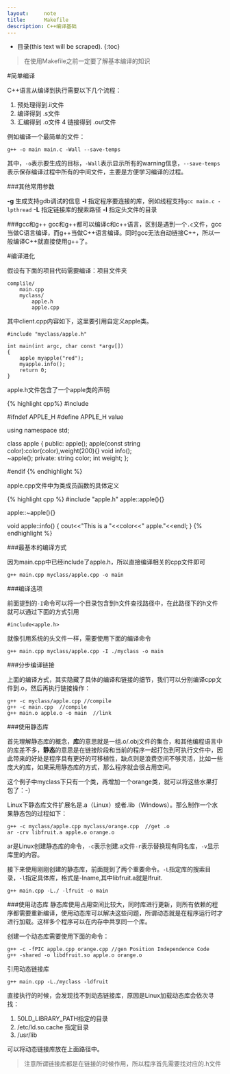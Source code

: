 ```yaml
---
layout:     note
title:      Makefile
description: C++编译基础
---
```



* 目录(this text will be scraped).
{:toc}

>在使用Makefile之前一定要了解基本编译的知识

#简单编译

C++语言从编译到执行需要以下几个流程：

1. 预处理得到.ii文件
2. 编译得到 .s文件
3. 汇编得到 .o文件
4  链接得到 .out文件

例如编译一个最简单的文件：

    g++ -o main main.c -Wall --save-temps

其中，`-o`表示要生成的目标，`-Wall`表示显示所有的warning信息，`--save-temps`表示保存编译过程中所有的中间文件，主要是方便学习编译的过程。

###其他常用参数

**-g** 生成支持gdb调试的信息
**-l** 指定程序要连接的库，例如线程支持`gcc main.c -lpthread`
**-L** 指定链接库的搜索路径
**-I** 指定头文件的目录


###gcc和g++
gcc和g++都可以编译c和c++语言，区别是遇到一个`.c`文件，gcc当做C语言编译，而g++当做C++语言编译。同时gcc无法自动链接C++，所以一般编译C++就直接使用g++了。


#编译进化

假设有下面的项目代码需要编译：项目文件夹
    
    complile/
        main.cpp
        myclass/
            apple.h
            apple.cpp

其中client.cpp内容如下，这里要引用自定义apple类。

    #include "myclass/apple.h"

    int main(int argc, char const *argv[])
    {
        apple myapple("red");
        myapple.info();
        return 0;
    }

apple.h文件包含了一个apple类的声明

{% highlight cpp%}
#include <iostream>

#ifndef APPLE_H
#define APPLE_H value

using namespace std;

class apple
{
public:
    apple();
    apple(const string color):color(color),weight(200){}
    void info();    
    ~apple();
private:
    string color;
    int weight;
};

#endif
{% endhighlight %}

apple.cpp文件中为类成员函数的具体定义


{% highlight cpp %} 
#include "apple.h"
apple::apple(){}

apple::~apple(){}

void apple::info()
{
    cout<<"This is a "<<color<<" apple."<<endl;
}
{% endhighlight %}






###最基本的编译方式

因为main.cpp中已经include了apple.h，所以直接编译相关的cpp文件即可

    g++ main.cpp myclass/apple.cpp -o main

###编译选项

前面提到的`-I`命令可以将一个目录包含到h文件查找路径中，在此路径下的h文件就可以通过下面的方式引用

    #include<apple.h>

就像引用系统的头文件一样，需要使用下面的编译命令

    g++ main.cpp myclass/apple.cpp -I ./myclass -o main

###分步编译链接

上面的编译方式，其实隐藏了具体的编译和链接的细节，我们可以分别编译cpp文件到.o，然后再执行链接操作：

    g++ -c myclass/apple.cpp //compile
    g++ -c main.cpp  //compile
    g++ main.o apple.o -o main  //link

###使用静态库

首先理解静态库的概念，**库**的意思就是一组.o/.obj文件的集合，和其他编程语言中的库差不多，**静态**的意思是在链接阶段和当前的程序一起打包到可执行文件中，因此带来的好处是程序具有更好的可移植性，缺点则是浪费空间不够灵活，比如一些庞大的库，如果采用静态库的方式，那么程序就会很占用空间。

这个例子中myclass下只有一个类，再增加一个orange类，就可以将这些水果打包了：-）

Linux下静态库文件扩展名是.a（Linux）或者.lib（Windows）。那么制作一个水果静态包的过程如下：

    g++ -c myclass/apple.cpp myclass/orange.cpp  //get .o
    ar -crv libfruit.a apple.o orange.o

ar是Linux创建静态库的命令，`-c`表示创建.a文件`-r`表示替换现有同名库，`-v`显示库里的内容。

接下来使用刚刚创建的静态库，前面提到了两个重要命令。`-L`指定库的搜索目录，`-l`指定具体库，格式是-lname,其中libfruit.a就是lfruit.

    g++ main.cpp -L./ -lfruit -o main

###使用动态库
静态库使用占用空间比较大，同时库进行更新，则所有依赖的程序都需要重新编译，使用动态库可以解决这些问题，所谓动态就是在程序运行时才进行加载。这样多个程序可以在内存中共享同一个库。

创建一个动态库需要使用下面的命令：

    g++ -c -fPIC apple.cpp orange.cpp //gen Position Independence Code
    g++ -shared -o libdfruit.so apple.o orange.o

引用动态链接库

    g++ main.cpp -L./myclass -ldfruit

直接执行的时候，会发现找不到动态链接库，原因是Linux加载动态库会依次寻找：

1. 50LD_LIBRARY_PATH指定的目录
2. /etc/ld.so.cache 指定目录
3. /usr/lib

可以将动态链接库放在上面路径中。

> 注意所谓链接库都是在链接的时候作用，所以程序首先需要找对应的.h文件



